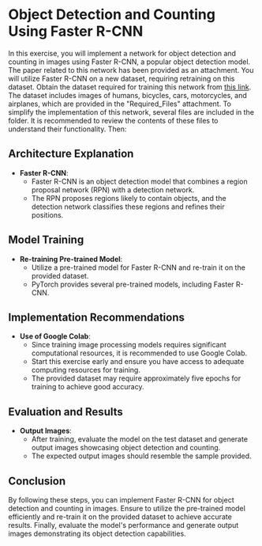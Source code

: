 # Object Detection and Counting Using Faster R-CNN

In this exercise, you will implement a network for object detection and counting in images using Faster R-CNN, a popular object detection model. The paper related to this network has been provided as an attachment. You will utilize Faster R-CNN on a new dataset, requiring retraining on this dataset. Obtain the dataset required for training this network from [this link](link_to_dataset). The dataset includes images of humans, bicycles, cars, motorcycles, and airplanes, which are provided in the "Required_Files" attachment. To simplify the implementation of this network, several files are included in the folder. It is recommended to review the contents of these files to understand their functionality. Then:

## Architecture Explanation

- **Faster R-CNN**: 
  - Faster R-CNN is an object detection model that combines a region proposal network (RPN) with a detection network.
  - The RPN proposes regions likely to contain objects, and the detection network classifies these regions and refines their positions.

## Model Training

- **Re-training Pre-trained Model**:
  - Utilize a pre-trained model for Faster R-CNN and re-train it on the provided dataset.
  - PyTorch provides several pre-trained models, including Faster R-CNN.

## Implementation Recommendations

- **Use of Google Colab**:
  - Since training image processing models requires significant computational resources, it is recommended to use Google Colab.
  - Start this exercise early and ensure you have access to adequate computing resources for training.
  - The provided dataset may require approximately five epochs for training to achieve good accuracy.

## Evaluation and Results

- **Output Images**:
  - After training, evaluate the model on the test dataset and generate output images showcasing object detection and counting.
  - The expected output images should resemble the sample provided.

## Conclusion

By following these steps, you can implement Faster R-CNN for object detection and counting in images. Ensure to utilize the pre-trained model efficiently and re-train it on the provided dataset to achieve accurate results. Finally, evaluate the model's performance and generate output images demonstrating its object detection capabilities.